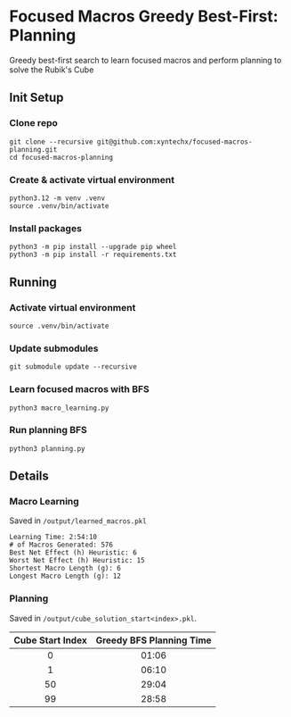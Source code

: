 # Focused Macros Greedy Best-First: Planning
Greedy best-first search to learn focused macros and perform planning to solve the Rubik's Cube

## Init Setup

### Clone repo
```
git clone --recursive git@github.com:xyntechx/focused-macros-planning.git
cd focused-macros-planning
```

### Create & activate virtual environment
```
python3.12 -m venv .venv
source .venv/bin/activate
```

### Install packages
```
python3 -m pip install --upgrade pip wheel
python3 -m pip install -r requirements.txt
```

## Running

### Activate virtual environment
```
source .venv/bin/activate
```

### Update submodules
```
git submodule update --recursive
```

### Learn focused macros with BFS
```
python3 macro_learning.py
```

### Run planning BFS
```
python3 planning.py
```

## Details

### Macro Learning
Saved in `/output/learned_macros.pkl`

```
Learning Time: 2:54:10
# of Macros Generated: 576
Best Net Effect (h) Heuristic: 6
Worst Net Effect (h) Heuristic: 15
Shortest Macro Length (g): 6
Longest Macro Length (g): 12
```

### Planning
Saved in `/output/cube_solution_start<index>.pkl`.

| Cube Start Index   | Greedy BFS Planning Time |
| :----------------: | :----------------------: |
| 0                  | 01:06                    |
| 1                  | 06:10                    |
| 50                 | 29:04                    |
| 99                 | 28:58                    |
